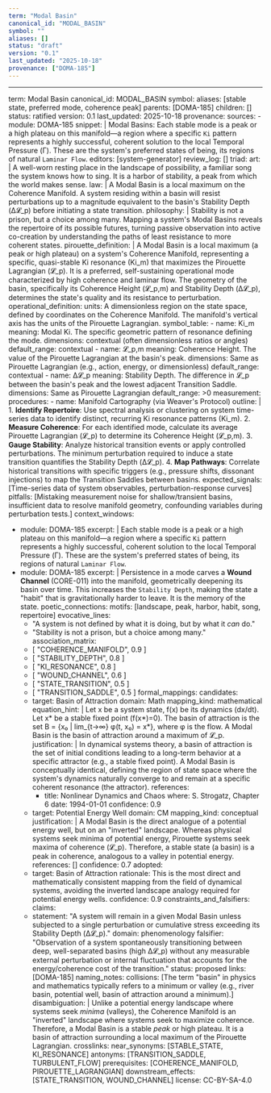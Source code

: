 ```yaml
---
term: "Modal Basin"
canonical_id: "MODAL_BASIN"
symbol: ""
aliases: []
status: "draft"
version: "0.1"
last_updated: "2025-10-18"
provenance: ["DOMA-185"]
---
```


---
term: Modal Basin
canonical_id: MODAL_BASIN
symbol:
aliases: [stable state, preferred mode, coherence peak]
parents: [DOMA-185]
children: []
status: ratified
version: 0.1
last_updated: 2025-10-18
provenance:
  sources:
    - module: DOMA-185
      snippet: |
        Modal Basins: Each stable mode is a peak or a high plateau on this manifold—a region where a specific `Ki` pattern represents a highly successful, coherent solution to the local Temporal Pressure (Γ). These are the system's preferred states of being, its regions of natural `Laminar Flow`.
  editors: [system-generator]
  review_log: []
triad:
  art: |
    A well-worn resting place in the landscape of possibility, a familiar song the system knows how to sing. It is a harbor of stability, a peak from which the world makes sense.
  law: |
    A Modal Basin is a local maximum on the Coherence Manifold. A system residing within a basin will resist perturbations up to a magnitude equivalent to the basin's Stability Depth (Δ𝓛_p) before initiating a state transition.
  philosophy: |
    Stability is not a prison, but a choice among many. Mapping a system's Modal Basins reveals the repertoire of its possible futures, turning passive observation into active co-creation by understanding the paths of least resistance to more coherent states.
pirouette_definition: |
  A Modal Basin is a local maximum (a peak or high plateau) on a system's Coherence Manifold, representing a specific, quasi-stable Ki resonance (Ki_m) that maximizes the Pirouette Lagrangian (𝓛_p). It is a preferred, self-sustaining operational mode characterized by high coherence and laminar flow. The geometry of the basin, specifically its Coherence Height (𝓛_p,m) and Stability Depth (Δ𝓛_p), determines the state's quality and its resistance to perturbation.
operational_definition:
  units: A dimensionless region on the state space, defined by coordinates on the Coherence Manifold. The manifold's vertical axis has the units of the Pirouette Lagrangian.
  symbol_table:
    - name: Ki_m
      meaning: Modal Ki. The specific geometric pattern of resonance defining the mode.
      dimensions: contextual (often dimensionless ratios or angles)
      default_range: contextual
    - name: 𝓛_p,m
      meaning: Coherence Height. The value of the Pirouette Lagrangian at the basin's peak.
      dimensions: Same as Pirouette Lagrangian (e.g., action, energy, or dimensionless)
      default_range: contextual
    - name: Δ𝓛_p
      meaning: Stability Depth. The difference in 𝓛_p between the basin's peak and the lowest adjacent Transition Saddle.
      dimensions: Same as Pirouette Lagrangian
      default_range: >0
  measurement:
    procedures:
      - name: Manifold Cartography (via Weaver's Protocol)
        outline: |
          1.  **Identify Repertoire**: Use spectral analysis or clustering on system time-series data to identify distinct, recurring Ki resonance patterns (Ki_m).
          2.  **Measure Coherence**: For each identified mode, calculate its average Pirouette Lagrangian (𝓛_p) to determine its Coherence Height (𝓛_p,m).
          3.  **Gauge Stability**: Analyze historical transition events or apply controlled perturbations. The minimum perturbation required to induce a state transition quantifies the Stability Depth (Δ𝓛_p).
          4.  **Map Pathways**: Correlate historical transitions with specific triggers (e.g., pressure shifts, dissonant injections) to map the Transition Saddles between basins.
        expected_signals: [Time-series data of system observables, perturbation-response curves]
        pitfalls: [Mistaking measurement noise for shallow/transient basins, insufficient data to resolve manifold geometry, confounding variables during perturbation tests.]
context_windows:
  - module: DOMA-185
    excerpt: |
      Each stable mode is a peak or a high plateau on this manifold—a region where a specific `Ki` pattern represents a highly successful, coherent solution to the local Temporal Pressure (Γ). These are the system's preferred states of being, its regions of natural `Laminar Flow`.
  - module: DOMA-185
    excerpt: |
      Persistence in a mode carves a **Wound Channel** (CORE-011) into the manifold, geometrically deepening its basin over time. This increases the `Stability Depth`, making the state a "habit" that is gravitationally harder to leave. It is the memory of the state.
poetic_connections:
  motifs: [landscape, peak, harbor, habit, song, repertoire]
  evocative_lines:
    - "A system is not defined by what it is doing, but by what it *can* do."
    - "Stability is not a prison, but a choice among many."
  association_matrix:
    - [ "COHERENCE_MANIFOLD", 0.9 ]
    - [ "STABILITY_DEPTH", 0.8 ]
    - [ "KI_RESONANCE", 0.8 ]
    - [ "WOUND_CHANNEL", 0.6 ]
    - [ "STATE_TRANSITION", 0.5 ]
    - [ "TRANSITION_SADDLE", 0.5 ]
formal_mappings:
  candidates:
    - target: Basin of Attraction
      domain: Math
      mapping_kind: mathematical
      equation_hint: |
        Let x be a system state, f(x) be its dynamics (dx/dt). Let x* be a stable fixed point (f(x*)=0). The basin of attraction is the set B = {x₀ | lim_{t→∞} φ(t, x₀) = x*}, where φ is the flow. A Modal Basin is the basin of attraction around a maximum of 𝓛_p.
      justification: |
        In dynamical systems theory, a basin of attraction is the set of initial conditions leading to a long-term behavior at a specific attractor (e.g., a stable fixed point). A Modal Basin is conceptually identical, defining the region of state space where the system's dynamics naturally converge to and remain at a specific coherent resonance (the attractor).
      references:
        - title: Nonlinear Dynamics and Chaos
          where: S. Strogatz, Chapter 6
          date: 1994-01-01
      confidence: 0.9
    - target: Potential Energy Well
      domain: CM
      mapping_kind: conceptual
      justification: |
        A Modal Basin is the direct analogue of a potential energy well, but on an "inverted" landscape. Whereas physical systems seek minima of potential energy, Pirouette systems seek maxima of coherence (𝓛_p). Therefore, a stable state (a basin) is a peak in coherence, analogous to a valley in potential energy.
      references: []
      confidence: 0.7
  adopted:
    - target: Basin of Attraction
      rationale: This is the most direct and mathematically consistent mapping from the field of dynamical systems, avoiding the inverted landscape analogy required for potential energy wells.
      confidence: 0.9
constraints_and_falsifiers:
  claims:
    - statement: "A system will remain in a given Modal Basin unless subjected to a single perturbation or cumulative stress exceeding its Stability Depth (Δ𝓛_p)."
      domain: phenomenology
      falsifier: "Observation of a system spontaneously transitioning between deep, well-separated basins (high Δ𝓛_p) without any measurable external perturbation or internal fluctuation that accounts for the energy/coherence cost of the transition."
      status: proposed
      links: [DOMA-185]
naming_notes:
  collisions: [The term "basin" in physics and mathematics typically refers to a minimum or valley (e.g., river basin, potential well, basin of attraction around a minimum).]
  disambiguation: |
    Unlike a potential energy landscape where systems seek *minima* (valleys), the Coherence Manifold is an "inverted" landscape where systems seek to maximize coherence. Therefore, a Modal Basin is a stable *peak* or high plateau. It is a basin of attraction surrounding a local maximum of the Pirouette Lagrangian.
crosslinks:
  near_synonyms: [STABLE_STATE, KI_RESONANCE]
  antonyms: [TRANSITION_SADDLE, TURBULENT_FLOW]
  prerequisites: [COHERENCE_MANIFOLD, PIROUETTE_LAGRANGIAN]
  downstream_effects: [STATE_TRANSITION, WOUND_CHANNEL]
license: CC-BY-SA-4.0